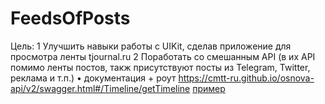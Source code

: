# FeedsOfPosts

Цель: 
1 Улучшить навыки работы с UIKit, сделав приложение для просмотра ленты tjournal.ru 
2 Поработать со смешанным API (в их API помимо ленты постов, такж присутствуют посты из Telegram, Twitter, реклама и т.п.)
  • документация + роут https://cmtt-ru.github.io/osnova-api/v2/swagger.html#/Timeline/getTimeline
   [пример](https://cmtt-ru.github.io/osnova-api/v2/swagger.html#/Timeline/getTimeline "Необязательная подсказка")
